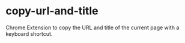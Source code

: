 # copy-url-and-title
Chrome Extension to copy the URL and title of the current page with a keyboard shortcut.
